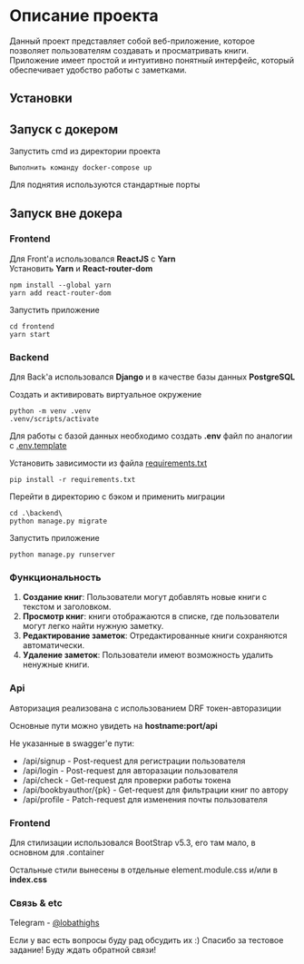 # Описание проекта

Данный проект представляет собой веб-приложение, которое позволяет пользователям создавать и просматривать книги. Приложение имеет простой и интуитивно понятный интерфейс, который обеспечивает удобство работы с заметками.


## Установки

## Запуск с докером

Запустить cmd из директории проекта 

    Выполнить команду docker-compose up 

Для поднятия используются стандартные порты

## Запуск вне докера

### Frontend
Для Front'а использовался __ReactJS__ с __Yarn__ <br>
Установить __Yarn__ и __React-router-dom__

    npm install --global yarn
    yarn add react-router-dom

Запустить приложение 
    
    cd frontend
    yarn start

### Backend

Для Back'a использовался __Django__ и в качестве базы данных __PostgreSQL__

Создать и активировать виртуальное окружение

    python -m venv .venv
    .venv/scripts/activate

Для работы с базой данных необходимо создать __.env__ файл по аналогии с [.env.template](./backend/.env.template)

Установить зависимости из файла [requirements.txt](/backend/requirements.txt)

    pip install -r requirements.txt

Перейти в директорию с бэком и применить миграции

    cd .\backend\
    python manage.py migrate

Запустить приложение 

    python manage.py runserver


### Функциональность

1. **Создание книг**: Пользователи могут добавлять новые книги с текстом и заголовком.
2. **Просмотр книг**: книги отображаются в списке, где пользователи могут легко найти нужную заметку.
3. **Редактирование заметок**: Отредактированные книги сохраняются автоматически.
4. **Удаление заметок**: Пользователи имеют возможность удалить ненужные книги.


### Api 

Авторизация реализована с использованием DRF токен-авторазиции 

Основные пути можно увидеть на __hostname:port/api__

Не указанные в swagger'e пути:

- /api/signup - Post-request для регистрации пользователя
- /api/login - Post-request для авторазации пользователя
- /api/check - Get-request для проверки работы токена 
- /api/bookbyauthor/{pk} - Get-request для фильтрации книг по автору
- /api/profile - Patch-request для изменения почты пользователя

### Frontend 

Для стилизации использовался BootStrap v5.3, его там мало, в основном для .container

Остальные стили вынесены в отдельные element.module.css и/или в __index.css__


### Связь & etc

Telegram - [@lobathighs](https://t.me/lobathighs)

Если у вас есть вопросы буду рад обсудить их :) 
Спасибо за тестовое задание! 
Буду ждать обратной связи! 